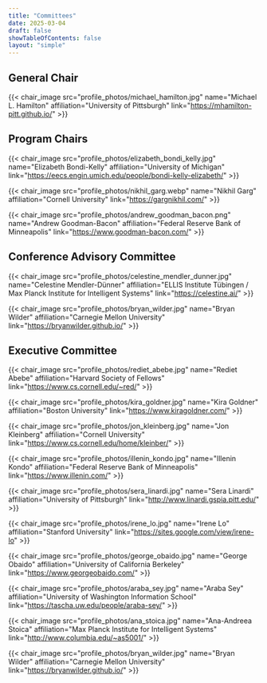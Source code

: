 ```yaml
---
title: "Committees"
date: 2025-03-04
draft: false
showTableOfContents: false
layout: "simple"
---
```


## General Chair
{{< chair_image src="profile_photos/michael_hamilton.jpg" name="Michael L. Hamilton" affiliation="University of Pittsburgh" link="https://mhamilton-pitt.github.io/" >}}

## Program Chairs
{{< chair_image src="profile_photos/elizabeth_bondi_kelly.jpg" name="Elizabeth Bondi-Kelly" affiliation="University of Michigan" link="https://eecs.engin.umich.edu/people/bondi-kelly-elizabeth/" >}}

{{< chair_image src="profile_photos/nikhil_garg.webp" name="Nikhil Garg" affiliation="Cornell University" link="https://gargnikhil.com/" >}}

{{< chair_image src="profile_photos/andrew_goodman_bacon.png" name="Andrew Goodman-Bacon" affiliation="Federal Reserve Bank of Minneapolis" link="https://www.goodman-bacon.com/" >}}

## Conference Advisory Committee
{{< chair_image src="profile_photos/celestine_mendler_dunner.jpg" name="Celestine Mendler-Dünner" affiliation="ELLIS Institute Tübingen / Max Planck Institute for Intelligent Systems" link="https://celestine.ai/" >}}

{{< chair_image src="profile_photos/bryan_wilder.jpg" name="Bryan Wilder" affiliation="Carnegie Mellon University" link="https://bryanwilder.github.io/" >}}


<!-- {{< twitter user="ACMEAAMO" id="1757795805254099256" >}} -->

## Executive Committee
{{< chair_image src="profile_photos/rediet_abebe.jpg" name="Rediet Abebe" affiliation="Harvard Society of Fellows" link="https://www.cs.cornell.edu/~red/" >}}

{{< chair_image src="profile_photos/kira_goldner.jpg" name="Kira Goldner" affiliation="Boston University" link="https://www.kiragoldner.com/" >}}

{{< chair_image src="profile_photos/jon_kleinberg.jpg" name="Jon Kleinberg" affiliation="Cornell University" link="https://www.cs.cornell.edu/home/kleinber/" >}}

{{< chair_image src="profile_photos/illenin_kondo.jpg" name="Illenin Kondo" affiliation="Federal Reserve Bank of Minneapolis" link="https://www.illenin.com/" >}}

{{< chair_image src="profile_photos/sera_linardi.jpg" name="Sera Linardi" affiliation="University of Pittsburgh" link="http://www.linardi.gspia.pitt.edu/" >}}

{{< chair_image src="profile_photos/irene_lo.jpg" name="Irene Lo" affiliation="Stanford University" link="https://sites.google.com/view/irene-lo" >}}

{{< chair_image src="profile_photos/george_obaido.jpg" name="George Obaido" affiliation="University of California Berkeley" link="https://www.georgeobaido.com/" >}}

{{< chair_image src="profile_photos/araba_sey.jpg" name="Araba Sey" affiliation="University of Washington Information School" link="https://tascha.uw.edu/people/araba-sey/" >}}

{{< chair_image src="profile_photos/ana_stoica.jpg" name="Ana-Andreea Stoica" affiliation="Max Planck Institute for Intelligent Systems" link="http://www.columbia.edu/~as5001/" >}}

{{< chair_image src="profile_photos/bryan_wilder.jpg" name="Bryan Wilder" affiliation="Carnegie Mellon University" link="https://bryanwilder.github.io/" >}}